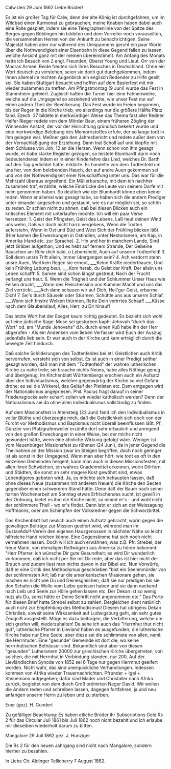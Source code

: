  Calw den 29 Juni 1862
Liebe Brüder!

Es ist ein großer Tag für Calw, denn der alte König ist durchgefahren, um im Wildbad einen Kurmonat zu gebrauchen; meine Knaben haben dabei auch eine Rolle gespielt, indem sie eine Telegraphenlinie von der Spitze des Berges gegen Böblingen hin bildeten und dem Vorreiter noch vorauseilten, die versammelten Herren von der Ankunft zu benachrichtigen. Seine Majestät haben aber nur während des Umspannens geruht ein paar Worte über die Nothwendigkeit einer Eisenbahn in diese Gegend fallen zu lassen, welche Ansicht ganz mit der meinen übereinstimmt. Am Anfang des Monats hatte ich Besuch von 2 engl. Freunden, Oberst Young und Lieut. Orr von der Madras Armee. Beide freuten sich ihres Besuches in Deutschland. Ohne ein Wort deutsch zu verstehen, seien sie doch gut durchgekommen, indem ihnen allemal im rechten Augenblick ein englisch Redender zu Hilfe geeilt sei. Sie haben Stuttgart besucht und hoffen auf dem Baslerfest mit mir wieder zusammen zu treffen. 
Am Pfingstmontag (9 Juni) wurde das Fest in Stammheim gefeiert. Zugleich hatten die Turner hier eine Fahnenweihe, welche auf die Umgegend so anziehend wirkte, wie unser Fest nur auf einen andern Theil der Bevölkerung. Das Fest wurde im Freien begonnen, bis der Regen in die Kirche trieb, wo allerdings nur die größere Hälfte Platz fand. Ezech. 37 bildete in merkwürdiger Weise das Thema fast aller Redner. Helfer Rieger redete von dem Mörder Baur, einem früheren Zögling der Winnender Anstalt, der vor der Hinrichtung gründlich bekehrt wurde und eine merkwürdige Belebung des Memorirstoffes erfuhr, der so lange todt in ihm gelegen war. Meßner gab den Jahresbericht und redete außer dem von der Vernachläßigung der Erziehung. Dann trat Scholl auf und klopfte mit dem Schlusse von Joh. 12 an die Herzen. Wenn schon von ihm gesagt wurde, er habe starke Register gezogen, so leistete Blumhardt darin noch bedeutenderes! indem er in einer Kinderlehre das Lied, welches Dr. Barth auf den Tag gedichtet hatte, erklärte. Es handelte von dem Todtenfeld um uns her, von dem belebenden Hauch, der auf andre Auen gekommen sei und von der Nothwendigkeit einer Neuschaffung unter uns. Das war für die Mehrzahl überaus ergreifend. Ein Müllerbursche, mit dem ich nachher zusammen traf, erzählte, welche Eindrücke die Leute von seinem Dorfe mit heim genommen haben. So deutlich wie der Blumhardt könne eben keiner reden. Wenn er allemal was gesagt habe, so haben sich die andern Prediger unter einander angesehen und gestaunt, wie es nur möglich sei, so schön zu reden. Er schien nicht zu ahnen, daß bei diesen Blicken auch ein kritisches Element mit unterlaufen mochte. Ich will ein paar Verse hersetzen: 1. Geist der Pfingsten, Geist des Lebens, Laß heut deinen Wind uns wehn, Daß wir doch nicht harrn vergebens, Wenn die Todten auferstehn, Wenn in Ost und Süd und West Sich der Frühling blicken läßt. (Hier kamen die Erweckungen in Ostindien, unter Nestorianern, am Kap, in Amerika Irland etc. zur Sprache). 2. Hin und her in manchem Lande, Sind jetzt Gräber aufgethan; Und es hebt auf fernem Strande, Der Gebeine Rauschen an: Rühr dich bald, o Lebensheld, Auch auf unserm Todtenfeld!
3. Soll denn unsre Trift allein, Immer übergangen sein?
4. Ach verdorrt stehn unsre Auen, Weil kein Regen sie erneut, ___Keine Kräfte niederthauen, Und kein Frühling Labung beut. ___Kom herab, du Geist der Kraft, Der allein uns Leben schafft! 5. Samen sind schon längst gestreut, Nach der Frucht verlangt uns heut. 6. Wenn die Trägheit und der Schlummer Unser Haus wie Felsen drückt, ___Wann des Fleischessinn uns Kummer Macht und uns das Ziel verrückt. ___Ach dann schauen wir auf Dich, Heil'ger Geist, erbarme Dich! 7. Sei's durch Säuseln oder Stürmen, Schüttle uns aus unserm Schlaf. ___Wenn sich finstre Wolken thürmen, Rette Dein verirrtes Schaaf! ___Küsse nach dem Glaubenslauf, Alles, Herr, zu Dir hinauf!

Das letzte Wort hat der Exeget kaum richtig gedeutet. Es bezieht sich wohl auf eine jüdische Sage: Mose sei gestorben baphi Jehovah "durch das Wort" od. am "Munde Jehovahs" d.h. durch einen Kuß habe ihn der Herr abgerufen - Als ein Andenken vom lieben Verfasser wird Euch der Auszug jedenfalls lieb sein. Er war auch in der Kirche und kam erträglich durch die bewegte Zeit hindurch.

Daß solche Schilderungen des Todtenfeldes bei etl. Geistlichen auch Kritik hervorrufen, versteht sich von selbst. Es ist auch in einer Predigt seither gesagt worden, daß man mit dem "Todtenfeld" der wahren lutherischen Kirche zu nahe trete; sie brauche nichts Neues, habe alles Nöthige genug und übergenug. Im Kirchenblatt Württembergs erschien auch ein Aufsatz über den Individualismus, welcher gegenwärtig der Kirche so viel Gefahr drohe: es sei die Wirkerei, das Geläuf der Pietisten etc. Dem entgegen wird der Nationalismus angepriesen. Phil. Paulus fragt darauf in seiner Friedensglocke sehr scharf: sollen wir wieder katholisch werden? Denn der Nationalismus sei da ohne allen Individualismus vollständig zu finden.

Auf dem Missionsfest in Altensteig (22 Juni) fand ich den Individualismus in voller Blüthe und überzeugte mich, daß die Geistlichkeit sich doch von der Furcht vor Methodismus und Baptismus nicht überall beeinflussen läßt. Pf. Günzler von Pfalzgrafenweiler erzählte dort sehr erbaulich und anregend von den großen Erweckungen in einer Weise, bei der michs nicht gewundert hätte, wenn eine ähnliche Wirkung gefolgt wäre. Weniger ist vom Neuenbürger Missionsfest zu rühmen (24 Juni), da in jener Gegend die Theilnahme an der Mission zwar im Steigen begriffen, doch noch geringer ist als sonst in der Umgegend. Wenn man aber hört, wie todt es oft in den einzelnen Gemeinden hergeht, kann man auch in diesen Missionsfesten, mit allen ihren Schwächen, ein wahres Gnadenmittel erkennen, worin Dörfern und Städten, die sonst an sehr magere Kost gewöhnt sind, etwas Lebendigeres geboten wird. Ja, es möchte sich behaupten lassen, daß ohne dieses Neue (zusammen mit anderem Neuen) die Kirche den Secten gegenüber einen schwereren Stand hätte. Denn daß der Bauer nach seiner harten Wochenarbeit am Sonntag etwas Erfrischendes sucht, ist gewiß in der Ordnung, bietet es ihm die Kirche nicht, so nimmt er's - und wohl nicht der schlimmere Theil - wo er's findet. Dann labt er sich an der Weissagung Hoffmanns, oder am Schimpfen der Volksredner gegen die Schwarzkittel.

Das Kirchenblatt hat neulich auch einen Aufsatz gebracht, worin gegen die gewaltigen Beiträge zur Mission geeifert wird, während man im GustavAdolf-Verein den eigenen Hausgenossen in nächster Nähe so leicht hilfreiche Hand reichen könne. Eine Gegenstimme hat sich noch nicht vernehmen lassen. Doch will ich auch erwähnen, was z.B. Pfr. Strebel, der treue Mann, von ehmaligen Roßwägern aus Amerika zu hören bekommt: "Herr Pfarrer, ich wünsche Dir gute Gesundheit; es wird Dir wunderlich vorkommen, daß ich nicht per Sie mit Dir rede, aber das ist hier nicht der Brauch und zudem liest man nichts davon in der Bibel etc. Nun Vorwürfe, daß er eine Critik des Methodismus geschrieben "bist ein Seelenmörder von der schlimmsten Art; laß nur die amerikanischen Missionare gehen, sie machen es nicht wie Du und Deinesgleichen, daß sie nur predigen bis sie den Schafen die Wolle vom Leibe gerissen haben und sie dann nackend nach Leib und Seele zur Hölle gehen lassen etc. Der Dekan ist so wenig nutz als Du, sonst hätte er Deine Schrift nicht angenommen etc." Das Porto für diesen Brief hatte Strebel selbst zu zahlen. Dergleichen dient natürlich auch nicht zur Empfehlung des Methodismus! Diesem hat übrigens Dekan Christlieb, soweit seine Wirksamkeit auf Ludwigsburg geht, ein sehr gutes Zeugniß ausgestellt. Möge es dazu beitragen, die Verbitterung, welche um sich greifen will, niederzuhalten! 
Da sehe ich auch das "Herrnhut thut nicht gut", lutherische Pfarrer in Lievland haben es ausgefunden; die lutherische Kirche habe nur Eine Secte, aber diese sei die schlimmste von allen, neml: die Herrnhuter. Eine "gesunde" Gemeinde ist dort die, wo keine herrnhutischen Bethäuser sind. Bekanntlich sind aber von diesen "gesunden" Lutheranern 20000 zur griechischen Kirche übergetreten, von solchen, die mit Herrnhut in Verbindung standen, nur 200. Auf der Lievländischen Synode von 1852 sei 6 Tage nur gegen Herrnhut geeifert worden. Nicht wahr, das sind unerquickliche Verhandlungen. Indessen kommen von Afrika wieder Trauernachrichten. Pfrunder + Igel + Steinemann aufgegeben; dafür sind Mader und Christaller nach Afrika zurück, begleitet von dem durch Groß ordinirten Neger David. Wir wollen die Andern reden und schreiben lassen, dagegen fortfahren, ja und neu anfangen unserm Herrn zu leben und zu sterben.

 Euer
 (gez). H. Gundert


Zu gefälliger Beachtung: Es haben etliche Brüder ihr Subscriptions Geld Rs 2 für das Circular Juli 1861 bis Juli 1862 noch nicht bezahlt und ich erlaube mir dieselben wiederholt darum zu bitten.

Mangalore 29 Juli 1862
 gez. J. Hunziger


Die Rs 2 für den neuen Jahrgang sind nicht nach Mangalore, sondern hierher zu bezahlen.

 In Liebe
 Ch. Aldinger
Tellicherry 7 August 1862.

